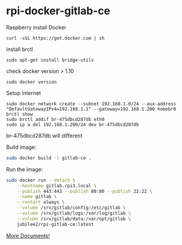 # rpi-docker-gitlab-ce

Raspberry install Docker
```
curl -sSL https://get.docker.com | sh
```
install brctl
```
sudo apt-get install bridge-utils 
```

check docker version > 1.10
```
sudo docker version
```


Setup internet
```
sudo docker network create --subnet 192.168.1.0/24 --aux-address "DefaultGatewayIPv4=192.168.1.1" --gateway=192.168.1.200 homebr0
brctl show
sudo brctl addif br-475dbcd287db eth0
sudo ip a del 192.168.1.200/24 dev br-475dbcd287db
```
br-475dbcd287db will different

Build image:
```bash
sudo docker build -t gitlab-ce .
```


Run the image:
```bash
sudo docker run --detach \
    --hostname gitlab.rpi3.local \
    --publish 443:443 --publish 80:80 --publish 22:22 \
    --name gitlab \
    --restart always \
    --volume /srv/gitlab/config:/etc/gitlab \
    --volume /srv/gitlab/logs:/var/log/gitlab \
    --volume /srv/gitlab/data:/var/opt/gitlab \
    jubilee2/rpi-gitlab-ce:latest
```

[More Documents!](https://docs.gitlab.com/omnibus/docker/)
